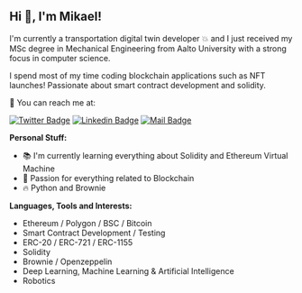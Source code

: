 <h2> Hi 👋, I'm Mikael! </h2>

I'm currently a transportation digital twin developer 💥 and I just received my MSc degree in Mechanical Engineering from Aalto University with a strong focus in computer science. 

I spend most of my time coding blockchain applications such as NFT launches! Passionate about smart contract development and solidity.



📧 You can reach me at:


[![Twitter Badge](https://img.shields.io/badge/-@mikaelaakko-1ca0f1?style=flat&labelColor=1ca0f1&logo=twitter&logoColor=white&link=https://twitter.com/mikaelaakko)](https://twitter.com/mikaelaakko) [![Linkedin Badge](https://img.shields.io/badge/-Mikael-0e76a8?style=flat&labelColor=0e76a8&logo=linkedin&logoColor=white)](https://www.linkedin.com/in/mikael-aakko-293303139/) [![Mail Badge](https://img.shields.io/badge/-mikael.aakko-c0392b?style=flat&labelColor=c0392b&logo=gmail&logoColor=white)](mailto:mikael.aakko@gmail.com)

**Personal Stuff:**

- 📚 I'm currently learning everything about Solidity and Ethereum Virtual Machine
- 🧬 Passion for everything related to Blockchain
- 🔥 Python and Brownie
  
**Languages, Tools and Interests:**   

 - Ethereum / Polygon / BSC / Bitcoin
 - Smart Contract Development / Testing
 - ERC-20 / ERC-721 / ERC-1155
 - Solidity
 - Brownie / Openzeppelin
 - Deep Learning, Machine Learning & Artificial Intelligence
 - Robotics




#
